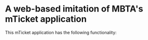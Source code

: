 # A web-based imitation of MBTA's mTicket application

This mTicket application has the following functionality:




